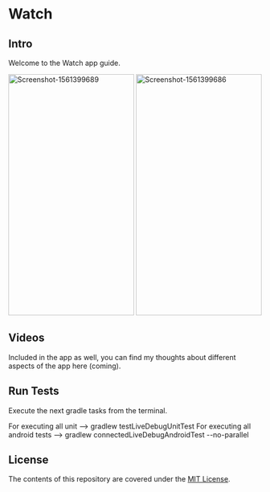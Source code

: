 # Watch

## Intro

Welcome to the Watch app guide.

<a href="https://ibb.co/ngzFFDR"><img src="https://i.ibb.co/ysc82GW/Screenshot-1563618481.png" alt="Screenshot-1561399689" border="0" width="250" height="480"></a>
<a href="https://ibb.co/zPDMmVX"><img src="https://i.ibb.co/ZmqG7Bm/Screenshot-1563618490.png" alt="Screenshot-1561399686" border="0" width="250" height="480"></a>

## Videos

Included in the app as well, you can find my thoughts about different aspects of the app here (coming).

## Run Tests

Execute the next gradle tasks from the terminal.

For executing all unit --> gradlew testLiveDebugUnitTest
For executing all android tests --> gradlew connectedLiveDebugAndroidTest --no-parallel

## License

The contents of this repository are covered under the [MIT License](LICENSE).
